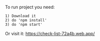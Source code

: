 To run project you need:
    
    1) Download it
    2) do 'npm install'
    3) do 'npm start'

Or visit it: https://check-list-72a4b.web.app/
